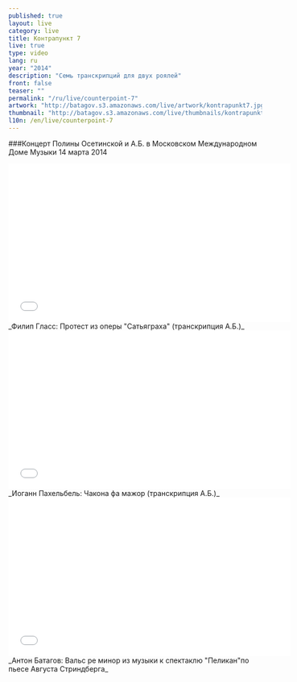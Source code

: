 ```yaml
---
published: true
layout: live
category: live
title: Контрапункт 7
live: true
type: video
lang: ru
year: "2014"
description: "Семь транскрипций для двух роялей"
front: false
teaser: ""
permalink: "/ru/live/counterpoint-7"
artwork: "http://batagov.s3.amazonaws.com/live/artwork/kontrapunkt7.jpg"
thumbnail: "http://batagov.s3.amazonaws.com/live/thumbnails/kontrapunkt7_thumb.jpg"
l10n: /en/live/counterpoint-7
---
```


###Концерт Полины Осетинской и А.Б. в Московском Международном Доме Музыки 14 марта 2014

<iframe id="part-1" width="560" height="315" src="//www.youtube.com/embed/PT4u6wpPmyw" frameborder="0" allowfullscreen></iframe>
_Филип Гласс: Протест из оперы "Сатьяграха" (транскрипция А.Б.)_  
  
<iframe id="part-2" width="560" height="315" src="//www.youtube.com/embed/jHzxiB6-xqc" frameborder="0" allowfullscreen></iframe>
_Иоганн Пахельбель: Чакона фа мажор (транскрипция А.Б.)_  
  
<iframe id="part-3" width="560" height="315" src="//www.youtube.com/embed/rL41QRvQeqQ" frameborder="0" allowfullscreen></iframe>
_Антон Батагов: Вальс ре минор из музыки к спектаклю "Пеликан"по пьесе Августа Стриндберга_  